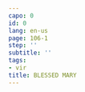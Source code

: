 ```yaml
---
capo: 0
id: 0
lang: en-us
page: 106-1
step: ''
subtitle: ''
tags:
- vir
title: BLESSED MARY
---
```

